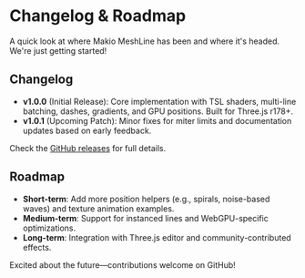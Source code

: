 # Changelog & Roadmap

A quick look at where Makio MeshLine has been and where it's headed. We're just getting started!

## Changelog

- **v1.0.0** (Initial Release): Core implementation with TSL shaders, multi-line batching, dashes, gradients, and GPU positions. Built for Three.js r178+.
- **v1.0.1** (Upcoming Patch): Minor fixes for miter limits and documentation updates based on early feedback.

Check the [GitHub releases](https://github.com/makio64/makio-meshline/releases) for full details.

## Roadmap

- **Short-term**: Add more position helpers (e.g., spirals, noise-based waves) and texture animation examples.
- **Medium-term**: Support for instanced lines and WebGPU-specific optimizations.
- **Long-term**: Integration with Three.js editor and community-contributed effects.

Excited about the future—contributions welcome on GitHub! 